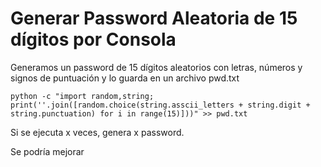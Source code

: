 # Generar Password Aleatoria de 15 dígitos por Consola

Generamos un password de 15 dígitos aleatorios con letras, números y signos de puntuación y lo guarda en un archivo pwd.txt
  
```console
python -c "import random,string; print(''.join([random.choice(string.asscii_letters + string.digit + string.punctuation) for i in range(15)]))" >> pwd.txt
```
Si se ejecuta x veces, genera x password.

Se podría mejorar
